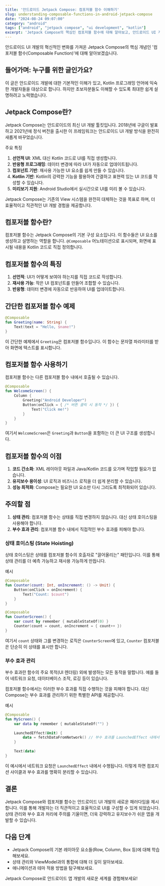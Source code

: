 ```yaml
---
title: '안드로이드 Jetpack Compose: 컴포저블 함수 이해하기'
slug: understanding-composable-functions-in-android-jetpack-compose
date: "2024-08-24 09:07:00"
category: "android"
tags: ["android", "jetpack compose", "ui development", "kotlin"]
excerpt: 'Jetpack Compose의 핵심인 컴포저블 함수에 대해 알아보고, 안드로이드 UI 개발의 새로운 패러다임을 이해해봅시다.'
---
```


안드로이드 UI 개발의 혁신적인 변화를 가져온 Jetpack Compose의 핵심 개념인 '컴포저블 함수(Composable Function)'에 대해 알아보겠습니다.

## 들어가며: 누구를 위한 글인가요?

이 글은 안드로이드 개발에 대한 기본적인 이해가 있고, Kotlin 프로그래밍 언어에 익숙한 개발자들을 대상으로 합니다. 하지만 초보자분들도 이해할 수 있도록 최대한 쉽게 설명하려고 노력했습니다.

## Jetpack Compose란?

Jetpack Compose는 안드로이드의 최신 UI 개발 툴킷입니다. 2018년에 구글이 발표하고 2021년에 정식 버전을 출시한 이 프레임워크는 안드로이드 UI 개발 방식을 완전히 새롭게 바꾸었습니다.

주요 특징
1. **선언적 UI**: XML 대신 Kotlin 코드로 UI를 직접 생성합니다.
2. **반응형 프로그래밍**: 데이터 변경에 따라 UI가 자동으로 업데이트됩니다.
3. **컴포넌트 기반**: 재사용 가능한 UI 요소를 쉽게 만들 수 있습니다.
4. **Kotlin 기반**: Kotlin의 강력한 기능을 활용하여 간결하고 표현력 있는 UI 코드를 작성할 수 있습니다.
5. **미리보기 지원**: Android Studio에서 실시간으로 UI를 미리 볼 수 있습니다.

Jetpack Compose는 기존의 View 시스템을 완전히 대체하는 것을 목표로 하며, 더 효율적이고 직관적인 UI 개발 경험을 제공합니다.

## 컴포저블 함수란?

컴포저블 함수는 Jetpack Compose의 기본 구성 요소입니다. 이 함수들은 UI 요소를 생성하고 설명하는 역할을 합니다. `@Composable` 어노테이션으로 표시되며, 화면에 표시될 내용을 Kotlin 코드로 직접 정의합니다.

## 컴포저블 함수의 특징

1. **선언적**: UI가 어떻게 보여야 하는지를 직접 코드로 작성합니다.
2. **재사용 가능**: 작은 UI 컴포넌트를 만들어 조합할 수 있습니다.
3. **반응형**: 데이터 변경에 자동으로 반응하여 UI를 업데이트합니다.

## 간단한 컴포저블 함수 예제

```kotlin
@Composable
fun Greeting(name: String) {
    Text(text = "Hello, $name!")
}
```

이 간단한 예제에서 `Greeting`은 컴포저블 함수입니다. 이 함수는 문자열 파라미터를 받아 화면에 텍스트를 표시합니다.

## 컴포저블 함수 사용하기

컴포저블 함수는 다른 컴포저블 함수 내에서 호출될 수 있습니다.

```kotlin
@Composable
fun WelcomeScreen() {
    Column {
        Greeting("Android Developer")
        Button(onClick = { /* 버튼 클릭 시 동작 */ }) {
            Text("Click me!")
        }
    }
}
```

여기서 `WelcomeScreen`은 `Greeting`과 `Button`을 포함하는 더 큰 UI 구조를 생성합니다.

## 컴포저블 함수의 이점

1. **코드 간소화**: XML 레이아웃 파일과 Java/Kotlin 코드를 오가며 작업할 필요가 없습니다.
2. **유지보수 용이성**: UI 로직과 비즈니스 로직을 더 쉽게 분리할 수 있습니다.
3. **성능 최적화**: Compose는 필요한 UI 요소만 다시 그리도록 최적화되어 있습니다.

## 주의할 점

1. **상태 관리**: 컴포저블 함수는 상태를 직접 변경하지 않습니다. 대신 상태 호이스팅을 사용해야 합니다.
2. **부수 효과 관리**: 컴포저블 함수 내에서 직접적인 부수 효과를 피해야 합니다.

### 상태 호이스팅 (State Hoisting)

상태 호이스팅은 상태를 컴포저블 함수의 호출자로 "끌어올리는" 패턴입니다. 이를 통해 상태 관리를 더 예측 가능하고 재사용 가능하게 만듭니다.

예시
```kotlin
@Composable
fun Counter(count: Int, onIncrement: () -> Unit) {
    Button(onClick = onIncrement) {
        Text("Count: $count")
    }
}

@Composable
fun CounterScreen() {
    var count by remember { mutableStateOf(0) }
    Counter(count = count, onIncrement = { count++ })
}
```

여기서 `count` 상태와 그를 변경하는 로직은 `CounterScreen`에 있고, `Counter` 컴포저블은 단순히 이 상태를 표시만 합니다.

### 부수 효과 관리

부수 효과란 함수의 주요 목적(UI 렌더링) 외에 발생하는 모든 동작을 말합니다. 예를 들어 네트워크 요청, 데이터베이스 조작, 로깅 등이 있습니다.

컴포저블 함수에서는 이러한 부수 효과를 직접 수행하는 것을 피해야 합니다. 대신 Compose는 부수 효과를 관리하기 위한 특별한 API를 제공합니다.

예시
```kotlin
@Composable
fun MyScreen() {
    var data by remember { mutableStateOf("") }
    
    LaunchedEffect(Unit) {
        data = fetchDataFromNetwork() // 부수 효과를 LaunchedEffect 내에서 관리
    }
    
    Text(data)
}
```

이 예시에서 네트워크 요청은 `LaunchedEffect` 내에서 수행됩니다. 이렇게 하면 컴포지션 사이클과 부수 효과를 명확히 분리할 수 있습니다.

## 결론

Jetpack Compose와 컴포저블 함수는 안드로이드 UI 개발의 새로운 패러다임을 제시합니다. 이를 통해 개발자는 더 직관적이고 효율적으로 UI를 구성할 수 있게 되었습니다. 상태 관리와 부수 효과 처리에 주의를 기울이면, 더욱 강력하고 유지보수가 쉬운 앱을 개발할 수 있습니다.

## 다음 단계

- Jetpack Compose의 기본 레이아웃 요소들(Row, Column, Box 등)에 대해 학습해보세요.
- 상태 관리와 ViewModel과의 통합에 대해 더 깊이 알아보세요.
- 애니메이션과 테마 적용 방법을 탐구해보세요.

Jetpack Compose로 안드로이드 앱 개발의 새로운 세계를 경험해보세요!
